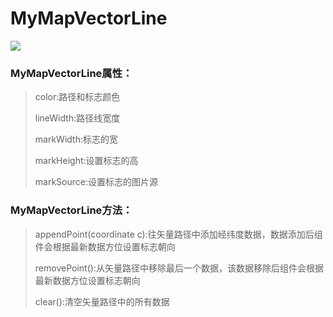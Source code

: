 # MyMapVectorLine
![](https://img-blog.csdnimg.cn/609682e0c80c40f8b852345bcd2d1690.gif)

### MyMapVectorLine属性：
> color:路径和标志颜色
> 
> lineWidth:路径线宽度
> 
> markWidth:标志的宽
> 
> markHeight:设置标志的高
> 
> markSource:设置标志的图片源

### MyMapVectorLine方法：
> appendPoint(coordinate c):往矢量路径中添加经纬度数据，数据添加后组件会根据最新数据方位设置标志朝向
> 
> removePoint():从矢量路径中移除最后一个数据，该数据移除后组件会根据最新数据方位设置标志朝向
> 
> clear():清空矢量路径中的所有数据